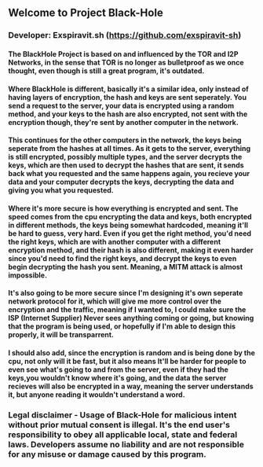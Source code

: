 ## Welcome to Project Black-Hole
### Developer: Exspiravit.sh (https://github.com/exspiravit-sh)

#### The BlackHole Project is based on and influenced by the TOR and I2P Networks, in the sense that TOR is no longer as bulletproof as we once thought, even though is still a great program, it's outdated.

#### Where BlackHole is different, basically it's a similar idea, only instead of having layers of encryption, the hash and keys are sent seperately. You send a request to the server, your data is encrypted using a random method, and your keys to the hash are also encrypted, not sent with the encryption though, they're sent by another computer in the network. 

#### This continues for the other computers in the network, the keys being seperate from the hashes at all times. As it gets to the server, everything is still encrypted, possibly multiple types, and the server decrypts the keys, which are then used to decrypt the hashes that are sent, it sends back what you requested and the same happens again, you recieve your data and your computer decrypts the keys, decrypting the data and giving you what you requested.

#### Where it's more secure is how everything is encrypted and sent. The speed comes from the cpu encrypting the data and keys, both encrypted in different methods, the keys being somewhat hardcoded, meaning it'll be hard to guess, very hard. Even if you get the right method, you'd need the right keys, which are with another computer with a different encryption method, and their hash is also different, making it even harder since you'd need to find the right keys, and decrypt the keys to even begin decrypting the hash you sent. Meaning, a MITM attack is almost impossible.

#### It's also going to be more secure since I'm designing it's own seperate network protocol for it, which will give me more control over the encryption and the traffic, meaning if I wanted to, I could make sure the ISP (Internet Supplier) Never sees anything coming or going, but knowing that the program is being used, or hopefully if I'm able to design this properly, it will be transparrent.

#### I should also add, since the encryption is random and is being done by the cpu, not only will it be fast, but it also means It'll be harder for people to even see what's going to and from the server, even if they had the keys,you wouldn't know where it's going, and the data the server recieves will also be encrypted in a way, meaning the server understands it, but anyone reading it wouldn't understand a word.

### Legal disclaimer - Usage of Black-Hole for malicious intent without prior mutual consent is illegal. It's the end user's responsibility to obey all applicable local, state and federal laws. Developers assume no liability and are not responsible for any misuse or damage caused by this program.
